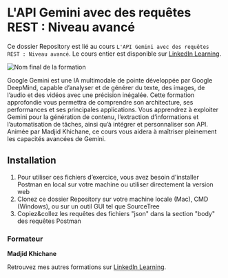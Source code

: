 # L'API Gemini avec des requêtes REST : Niveau avancé

Ce dossier Repository est lié au cours `L'API Gemini avec des requêtes REST : Niveau avancé`. Le cours entier est disponible sur [LinkedIn Learning][lil-course-url].

![Nom final de la formation][lil-thumbnail-url] 

Google Gemini est une IA multimodale de pointe développée par Google DeepMind, capable d’analyser et de générer du texte, des images, de l’audio et des vidéos avec une précision inégalée. Cette formation approfondie vous permettra de comprendre son architecture, ses performances et ses principales applications. Vous apprendrez à exploiter Gemini pour la génération de contenu, l’extraction d’informations et l’automatisation de tâches, ainsi qu’à intégrer et personnaliser son API. Animée par Madjid Khichane, ce cours vous aidera à maîtriser pleinement les capacités avancées de Gemini.

 
## Installation

1. Pour utiliser ces fichiers d’exercice, vous avez besoin d'installer Postman en local sur votre machine ou utiliser directement la version web
2. Clonez ce dossier Repository sur votre machine locale (Mac), CMD (Windows), ou sur un outil GUI tel que SourceTree 
3. Copiez&collez les requêtes des fichiers "json" dans la section "body" des requêtes Postman


### Formateur

**Madjid Khichane** 

Retrouvez mes autres formations sur [LinkedIn Learning][lil-URL-trainer].

[0]: # (Replace these placeholder URLs with actual course URLs)
[lil-course-url]: https://www.linkedin.com
[lil-thumbnail-url]: https://media.licdn.com/dms/image/v2/D4E0DAQG0eDHsyOSqTA/learning-public-crop_675_1200/B4EZVdqqdwHUAY-/0/1741033220778?e=2147483647&v=beta&t=FxUDo6FA8W8CiFROwqfZKL_mzQhYx9loYLfjN-LNjgA
[lil-URL-trainer]: https://www.linkedin.com/learning/instructors/madjid-khichane

[1]: # (End of FR-Instruction ###############################################################################################)
